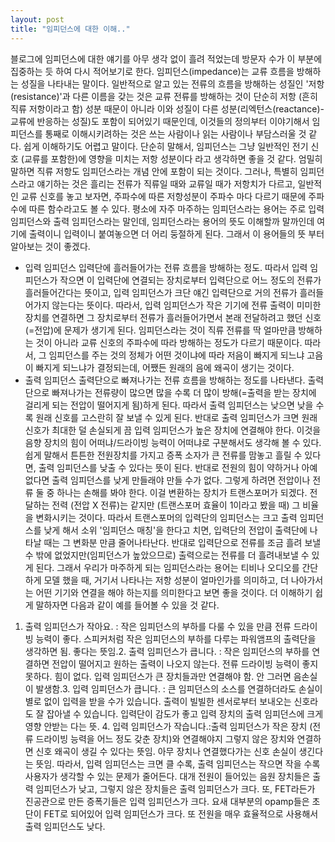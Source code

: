 ```yaml
---
layout: post
title: "임피던스에 대한 이해.."
---
```


블로그에 임피던스에 대한 얘기를 아무 생각 없이 흘려 적었는데 방문자 수가 이 부분에 집중하는 듯 하여 다시 적어보기로 한다.
임피던스(impedance)는 교류 흐름을 방해하는 성질을 나타내는 말이다. 일반적으로 알고 있는 전류의 흐름을 방해하는 성질인 '저항(resistance)'과 다른 이름을 갖는 것은 교류 전류를 방해하는 것이 단순히 저항 (흔히 직류 저항이라고 함) 성분 때문이 아니라 이와 성질이 다른 성분(리엑턴스(reactance)-교류에 반응하는 성질)도 포함이 되어있기 때문인데, 이것들의 정의부터 이야기해서 임피던스를 통째로 이해시키려하는 것은 쓰는 사람이나 읽는 사람이나 부담스러울 것 같다. 쉽게 이해하기도 어렵고 말이다.
단순히 말해서, 임피던스는 그냥 일반적인 전기 신호 (교류를 포함한)에 영향을 미치는 저항 성분이다 라고 생각하면 좋을 것 같다. 엄밀히 말하면 직류 저항도 임피던스라는 개념 안에 포함이 되는 것이다. 그러나, 특별히 임피던스라고 얘기하는 것은 흘리는 전류가 직류일 때와 교류일 때가 저항치가 다르고, 일반적인 교류 신호를 놓고 보자면, 주파수에 따른 저항성분이 주파수 마다 다르기 때문에 주파수에 따른 함수라고도 볼 수 있다.
평소에 자주 마주하는 임피던스라는 용어는 주로 입력 임피던스와 출력 임피던스라는 말인데, 임피던스라는 용어의 뜻도 이해할까 말까인데 여기에 출력이니 입력이니 붙여놓으면 더 어리 둥절하게 된다. 그래서 이 용어들의 뜻 부터 알아보는 것이 좋겠다.
 - 입력 임피던스
 입력단에 흘러들어가는 전류 흐름을 방해하는 정도. 따라서 입력 임피던스가 작으면 이 입력단에 연결되는 장치로부터 입력단으로 어느 정도의 전류가 흘러들어간다는 뜻이고, 입력 임피던스가 크단 얘긴 입력단으로 거의 전류가 흘러들어가지 않는다는 뜻이다. 따라서, 입력 임피던스가 작은 기기에 전류 출력이 미미한 장치를 연결하면 그 장치로부터 전류가 흘러들어가면서 본래 전달하려고 했던 신호 (=전압)에 문제가 생기게 된다. 임피던스라는 것이 직류 전류를 딱 얼마만큼 방해하는 것이 아니라 교류 신호의 주파수에 따라 방해하는 정도가 다르기 때문이다. 따라서, 그 임피던스를 주는 것의 정체가 어떤 것이냐에 따라 저음이 빠지게 되느냐 고음이 빠지게 되느냐가 결정되는데, 어쨌든 원래의 음에 왜곡이 생기는 것이다.
 - 출력 임피던스
 출력단으로 빠져나가는 전류 흐름을 방해하는 정도를 나타낸다. 출력단으로 빠져나가는 전류량이 많으면 많을 수록 더 많이 방해(=출력을 받는 장치에 걸리게 되는 전압이 떨어지게 됨)하게 된다. 따라서 출력 임피던스는 낮으면 낮을 수록 원래 신호를 고스란히 잘 보낼 수 있게 된다. 반대로 출력 임피던스가 크면 원래 신호가 최대한 덜 손실되게 끔 입력 임피던스가 높은 장치에 연결해야 한다. 
이것을 음향 장치의 힘이 어떠냐/드라이빙 능력이 어떠냐로 구분해서도 생각해 볼 수 있다. 쉽게 말해서 튼튼한 전원장치를 가지고 증폭 소자가 큰 전류를 맘놓고 흘릴 수 있다면, 출력 임피던스를 낮출 수 있다는 뜻이 된다. 반대로 전원의 힘이 약하거나 아예 없다면 출력 임피던스를 낮게 만들래야 만들 수가 없다. 그렇게 하려면 전압이나 전류 둘 중 하나는 손해를 봐야 한다. 이걸 변환하는 장치가 트랜스포머가 되겠다. 전달하는 전력 (전압 X 전류)는 같지만 (트랜스포머 효율이 1이라고 봤을 때) 그 비율을 변화시키는 것이다. 따라서 트랜스포머의 입력단의 임피던스는 크고 출력 임피던스를 낮게 해서 소위 '임피던스 매칭'을 한다고 치면, 입력단의 전압이 출력단에 나타날 때는 그 변화분 만큼 줄어나타난다. 반대로 입력단으로 전류를 조금 흘려 보낼 수 밖에 없었지만(임피던스가 높았으므로) 출력으로는 전류를 더 흘려내보낼 수 있게 된다. 
그래서 우리가 마주하게 되는 임피던스라는 용어는 티비나 오디오를 간단하게 모델 했을 때, 거기서 나타나는 저항 성분이 얼마인가를 의미하고, 더 나아가서는 어떤 기기와 연결을 해야 하는지를 의미한다고 보면 좋을 것이다.
더 이해하기 쉽게 말하자면 다음과 같이 예를 들어볼 수 있을 것 같다.
1. 출력 임피던스가 작아요. : 작은 임피던스의 부하를 다룰 수 있을 만큼 전류 드라이빙 능력이 좋다. 스피커처럼 작은 임피던스의 부하를 다루는 파워앰프의 출력단을 생각하면 됨. 좋다는 뜻임.2. 출력 임피던스가 큽니다. : 작은 임피던스의 부하를 연결하면 전압이 떨어지고 원하는 출력이 나오지 않는다. 전류 드라이빙 능력이 좋지 못하다. 힘이 없다. 입력 임피던스가 큰 장치들과만 연결해야 함. 안 그러면 음손실이 발생함.3. 입력 임피던스가 큽니다. : 큰 임피던스의 소스를 연결하더라도 손실이 별로 없이 입력을 받을 수가 있습니다. 출력이 빌빌한 센서로부터 보내오는 신호라도 잘 잡아낼 수 있습니다. 입력단이 감도가 좋고 입력 장치의 출력 임피던스에 크게 영향 안받는 다는 뜻. 4. 입력 임피던스가 작습니다.:출력 임피던스가 작은 장치 (전류 드라이빙 능력을 어느 정도 갖춘 장치)와 연결해야지 그렇지 않은 장치와 연결하면 신호 왜곡이 생길 수 있다는 뜻임. 아무 장치나 연결했다가는 신호 손실이 생긴다는 뜻임.
따라서, 입력 임피던스는 크면 클 수록, 출력 임피던스는 작으면 작을 수록 사용자가 생각할 수 있는 문제가 줄어든다. 
대개 전원이 들어있는 음원 장치들은 출력 임피던스가 낮고, 그렇지 않은 장치들은 출력 임피던스가 크다. 또, FET라든가 진공관으로 만든 증폭기들은 입력 임피던스가 크다. 요새 대부분의 opamp들은 초단이 FET로 되어있어 입력 임피던스가 크다. 또 전원을 매우 효율적으로 사용해서 출력 임피던스도 낮다. 





